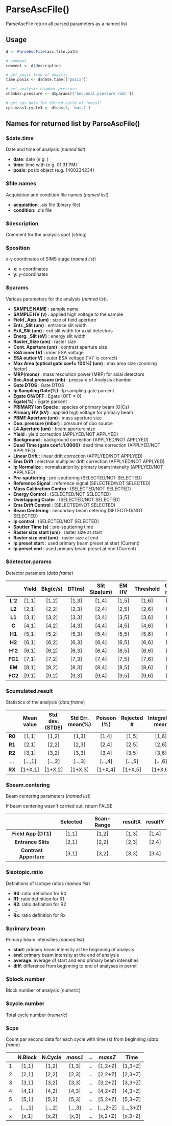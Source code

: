 # ParseAscFile()
ParseAscFile return all parsed parameters as a named list

## Usage
```r
d <- ParseAscFile(asc.file.path)

# comment
comment <- d$description

# get posix time of anaysis
time.posix <- d$date.time[['posix']]

# get analysis chamber pressure
chamber.pressure <- d$params[['Sec.Anal.pressure (mb)']]

# get cps data for thired cycle of "mass1"
cps.mass1.cycle3 <- d$cps[3, 'mass1']
```   

## Names for returned list by ParseAscFile()
### $date.time
Date and time of analysis (*named list*)

- **date**: date (e.g. )
- **time**: time with (e.g. 01:31 PM)
- **posix**: posix object (e.g. 1400234234)

### $file.names
Acquisition and condition file names (*named list*)

- **acquisition**: .ais file (binary file)
- **condition**: .dis file

### $description
Comment for the analysis spot (*string*)

### $position
x-y coordinates of SIMS stage (*named list*)

- **x**: x-coordinates
- **y**: y-coordinates

### $params
Various parameters for the analysis (*named list*).

- **SAMPLE NAME** : sample name
- **SAMPLE HV (v)** : applied high voltage to the sample
- **Field _App. (um)** : size of field aperture
- **Entr._Slit (um)** : entrance slit width
- **Exit_Slit (um)** : exit slit width for axial detectors
- **Energ._Slit (eV)** : energy slit width
- **Raster_Size (um)** : raster size
- **Cont. Aperture (um)** : contrast aperture size
- **ESA inner (V)** : inner ESA voltage
- **ESA outter V)** : outer ESA voltage ('V)' is correct)
- **Max Area (optical gate coef= 100%) (um)** : max area size (zooming factor)
- **MRP(mono)** : mass resolution power (MRP) for axial detectors
- **Sec.Anal.pressure (mb)** : pressure of Analysis chamber
- **Gate DTOS** : Gate DTOS
- **Ip Sampling Gate(%)** : Ip sampling gate parcent
- **Egate ON/OFF** : Egate (OFF = 0)
- **Egate(%)** : Egate parcent
- **PRIMARY Ion Specie** : species of primary beam (O|Cs)
- **Primary HV (kV)** : applied high voltage for primary beam
- **PBMF Aperture (um)** : mass aperture size
- **Duo. pressure (mbar)** : pressure of duo source
- **L4 Aperture (um)** : beam aperture size
- **Yield** : yield correction (APPLYED/NOT APPLYED)
- **Background** : background correction (APPLYED/NOT APPLYED)
- **Dead Time (gate coef=1.0000)** :dead time correction (APPLYED/NOT APPLYED)
- **Linear Drift** : linear drift correction (APPLYED/NOT APPLYED)
- **Ems Drift** : electron multiplier drift correction (APPLYED/NOT APPLYED)
- **Ip Normalize** : normalization by primary beam intensity (APPLYED/NOT APPLYED)
- **Pre-sputtering** : pre-sputtering (SELECTED/NOT SELECTED)
- **Reference Signal** : reference signal (SELECTED/NOT SELECTED)
- **Mass Calibration Contro** : (SELECTED/NOT SELECTED)
- **Energy Control** : (SELECTED/NOT SELECTED)
- **Overlapping Crater** : (SELECTED/NOT SELECTED)
- **Ems Drift Control** : (SELECTED/NOT SELECTED)
- **Beam Centering** : secondary beam cetering (SELECTED/NOT SELECTED)
- **Ip control** :  (SELECTED/NOT SELECTED)
- **Sputter Time (s)** : pre-sputtering time
- **Raster size start (um)** : raster size at start
- **Raster size end (um)** : raster size at end
- **Ip preset start** : used primary beam preset at start (Current)
- **Ip preset end** : used primary beam preset at end (Current)


### $detector.params
Detector paramers (*data frame*)

|         |Yield|Bkg(c/s)|DT(ns)|Slit Size(um)|EM HV|Threshold|Quad multi|ESA out|ESA in|Rep a|Rep b|
|:-------:|:---:|:------:|:----:|:-----------:|:---:|:-------:|:--------:|:-----:|:----:|:---:|:---:|
| **L'2** |[1,1]|[1,2]|[1,3]|[1,4]|[1,5]|[1,6]|[1,7]|[1,8]|[1,9]|[1,10]|[1,11]|
| **L2**  |[2,1]|[2,2]|[2,3]|[2,4]|[2,5]|[2,6]|[2,7]|[2,8]|[2,9]|[2,10]|[2,11]|
| **L1**  |[3,1]|[3,2]|[3,3]|[3,4]|[3,5]|[3,6]|[3,7]|[3,8]|[3,9]|[3,10]|[3,11]|
| **C**   |[4,1]|[4,2]|[4,3]|[4,4]|[4,5]|[4,6]|[4,7]|[4,8]|[4,9]|[4,10]|[4,11]|
| **H1**  |[5,1]|[5,2]|[5,3]|[5,4]|[5,5]|[5,6]|[5,7]|[5,8]|[5,9]|[5,10]|[5,11]|
| **H2**  |[6,1]|[6,2]|[6,3]|[6,4]|[6,5]|[6,6]|[6,7]|[6,8]|[6,9]|[6,10]|[6,11]|
| **H'2** |[6,1]|[6,2]|[6,3]|[6,4]|[6,5]|[6,6]|[6,7]|[6,8]|[6,9]|[6,10]|[6,11]|
| **FC1** |[7,1]|[7,2]|[7,3]|[7,4]|[7,5]|[7,6]|[7,7]|[7,8]|[7,9]|[7,10]|[7,11]|
| **EM**  |[8,1]|[8,2]|[8,3]|[8,4]|[8,5]|[8,6]|[8,7]|[8,8]|[8,9]|[8,10]|[8,11]|
| **FC2** |[9,1]|[9,2]|[9,3]|[9,4]|[9,5]|[9,6]|[9,7]|[9,8]|[9,9]|[9,10]|[9,11]|


### $cumulated.result
Statistics of the analysis (*data frame*)

|        |Mean value|Std. dev. (STDE)|Std Err. mean(%)|Poisson (%)|Rejected #|Integrated mean|Delta Value(permil)|QSA corrected Mean|
|:------:|:--------:|:--------------:|:--------------:|:---------:|:--------:|:-------------:|:-----------------:|:----------------:|
| **R0** |[1,1]|  	[1,2]|  	[1,3]|  	[1,4]|  	[1,5]|  	[1,6]|  	[1,7]|  	[1,8]|
| **R1** |[2,1]|  	[2,2]|  	[2,3]|  	[2,4]|  	[2,5]|  	[2,6]|  	[2,7]|  	[2,8]|
| **R2** |[3,1]|  	[3,2]|  	[3,3]|  	[3,4]|  	[3,5]|  	[3,6]|  	[3,7]|  	[3,8]|
| ...    |[...,1]|	[...,2]|	[...,3]|	[...,4]|	[...,5]|	[...,6]|	[...,7]|	[...,8]|
| **RX** |[1+X,1]|	[1+X,2]|	[1+X,3]|	[1+X,4]|	[1+X,5]|	[1+X,6]|	[1+X,7]|	[1+X,8]|

### $beam.centering
Beam centering parameters (*named list*)

If beam centering wasn't carried out, return FALSE

|                        |Selected|Scan-Range|resultX|resultY|
|:----------------------:|:------:|:--------:|:-----:|:-----:|
| **Field App (DT1)**    |[1,1]|[1,2]|[1,3]|[1,4]|
| **Entrance Slits**     |[2,1]|[2,2]|[2,3]|[2,4]|
| **Contrast Apperture** |[3,1]|[3,2]|[3,3]|[3,4]|

### $isotopic.ratio
Definitions of isotope ratios (*named list*)
- **R0**: ratio definition for R0
- **R1**: ratio definition for R1
- **R2**: ratio definition for R2
- ...
- **Rx**: ratio definition for Rx

### $primary.beam
Primary beam intensities (*named list*)
- **start**: primary beam intensity at the beginning of analysis
- **end**: primary beam intensity at the end of analysis
- **average**: average of start and end primary beam intensities
- **diff**: difference from beginning to end of analyses in permil

### $block.number
Block number of analysis (*numeric*)

### $cycle.number
Total cycle number (*numeric*)

### $cps
Count par second data for each cycle with time (s) from beginning (*data frame*)

|     | N.Block | N.Cycle | *mass1* | ...  | *massZ*  | Time |
|:---:|:-------:|:-------:|:-------:|:---:|:--------:|:----:|
| 1   | [1,1]   | [1,2]   | [1,3]   | ...  | [1,2+Z]  |[1,3+Z]|
| 2   | [2,1]   | [2,2]   | [2,3]   | ...  | [2,2+Z]  |[2,3+Z]|
| 3   | [3,1]   | [3,2]   | [3,3]   | ...  | [3,2+Z]  |[3,3+Z]|
| 4   | [4,1]   | [4,2]   | [4,3]   | ...  | [4,2+Z]  |[4,3+Z]|
| 5   | [5,1]   | [5,2]   | [5,3]   | ...  | [5,2+Z]  |[5,3+Z]|
|...  | [...,1]  | [...,2] | [...,3]   | ...  |[...,2+Z] | [...,3+Z]|
| x   | [x,1]   | [x,2]  | [x,3]    | ... |[x,2+Z] | [x,3+Z]|
